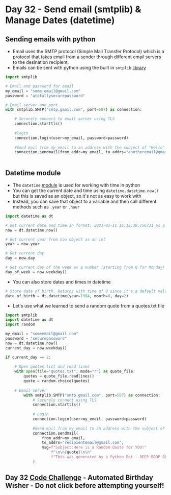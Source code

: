 # Day 32 - Send email (smtplib) & Manage Dates (datetime)

## Sending emails with python
- Email uses the SMTP protocol (Simple Mail Transfer Protocol) which is a protocol that takes email from a sender through different email servers to the desination recipient.
- Emails can be sent with python using the built in `smtplib` [library](https://docs.python.org/3/library/smtplib.html)

```python
import smtplib

# Email and password for email
my_email = "some_email@gmail.com"
password = "atotallysecurepassword"

# Email server and port
with smtplib.SMTP("smtp.gmail.com", port=587) as connection:

    # Securely connect to email server using TLS
    connection.starttls()
    
    #login
    connection.login(user=my_email, password=password)
    
    #Send mail from my_email to an address with the subject of "Hello"
    connection.sendmail(from_addr=my_email, to_addrs="anotheremail@gmail.com", msg="Subject:Hello\n\n"
                                                                              "This is the body of my email.")

```
## Datetime module

- The `datetime` [module](https://docs.python.org/3/library/datetime.html) is used for working with time in python
- You can get the current date and time using `datetime.datetime.now()` but this is saved as an object, so it's not as easy to work with
- Instead, you can save that object to a variable and then call different methods such as `.year` or `.hour`

```python
import datetime as dt

# Get current date and time in format: 2023-01-11 16:15:38.756731 as a datetime object
now = dt.datetime.now()

# Get current year from now object as an int
year = now.year

# Get current day
day = now.day

# Get current day of the week as a number (starting from 0 for Monday)
day_of_week = now.weekday()

```

- You can also store dates and times in datetime
```python
# Store date of birth. Returns with time of 0 since it's a default value: 1984-08-02 00:00:00
date_of_birth = dt.datetime(year=1984, month=8, day=2)

```

- Let's use what we learned to send a random quote from a quotes.txt file
```python
import smtplib
import datetime as dt
import random

my_email = "someemail@gmail.com"
password = "securepassword"
now = dt.datetime.now()
current_day = now.weekday()

if current_day == 2:
     
    # Open quotes list and read lines
    with open(file="quotes.txt", mode="r") as quote_file:
        quotes = quote_file.readlines()
        quote = random.choice(quotes)
     
    # Email server
        with smtplib.SMTP("smtp.gmail.com", port=587) as connection:
            # Securely connect using TLS
            connection.starttls()
    
            # Login
            connection.login(user=my_email, password=password)
    
            #Send mail from my_email to an address with the subject of "Hello"
            connection.sendmail(
                from_addr=my_email,
                to_addrs="recipientemail@gmail.com",
                msg=f"Subject:Here is a Random Quote for YOU!"
                    f"\n\n{quote}\n\n" 
                    f"This was generated by a Python Bot - BEEP BOOP BEEEP!"
            )

```

## Day 32 [Code Challenge](https://github.com/TroyCaywood/Python/blob/main/100%20Days%20of%20Code/CodeChallenges/Day-32/main.py) - Automated Birthday Wisher - Do not click before attempting yourself!
